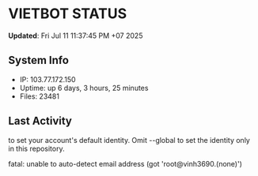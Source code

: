 # VIETBOT STATUS
**Updated**: Fri Jul 11 11:37:45 PM +07 2025

## System Info
- IP: 103.77.172.150
- Uptime: up 6 days, 3 hours, 25 minutes
- Files: 23481

## Last Activity

to set your account's default identity.
Omit --global to set the identity only in this repository.

fatal: unable to auto-detect email address (got 'root@vinh3690.(none)')
